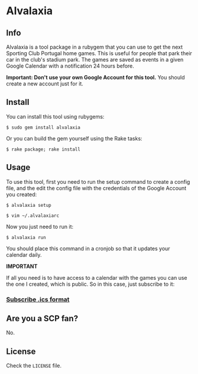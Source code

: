 # Alvalaxia

## Info

Alvalaxia is a tool package in a rubygem that you can use to get the next Sporting Club Portugal home games. This is useful for people that park their car in the club's stadium park. The games are saved as events in a given Google Calendar with a notification 24 hours before.

**Important: Don't use your own Google Account for this tool.** You should create a new account just for it.

## Install

You can install this tool using rubygems:

    $ sudo gem install alvalaxia

Or you can build the gem yourself using the Rake tasks:

    $ rake package; rake install

## Usage

To use this tool, first you need to run the setup command to create a config file, and the edit the config file with the credentials of the Google Account you created:

    $ alvalaxia setup

    $ vim ~/.alvalaxiarc

Now you just need to run it:

    $ alvalaxia run

You should place this command in a cronjob so that it updates your calendar daily.

**IMPORTANT**

If all you need is to have access to a calendar with the games you can use the one I created, which is public. So in this case, just subscribe to it:

### [Subscribe .ics format][0]

## Are you a SCP fan?

No.

## License

Check the `LICENSE` file.


[0]: https://www.google.com/calendar/ical/scp.homey%40gmail.com/public/basic.ics

